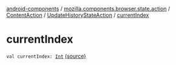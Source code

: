 [android-components](../../../index.md) / [mozilla.components.browser.state.action](../../index.md) / [ContentAction](../index.md) / [UpdateHistoryStateAction](index.md) / [currentIndex](./current-index.md)

# currentIndex

`val currentIndex: `[`Int`](https://kotlinlang.org/api/latest/jvm/stdlib/kotlin/-int/index.html) [(source)](https://github.com/mozilla-mobile/android-components/blob/master/components/browser/state/src/main/java/mozilla/components/browser/state/action/BrowserAction.kt#L314)
